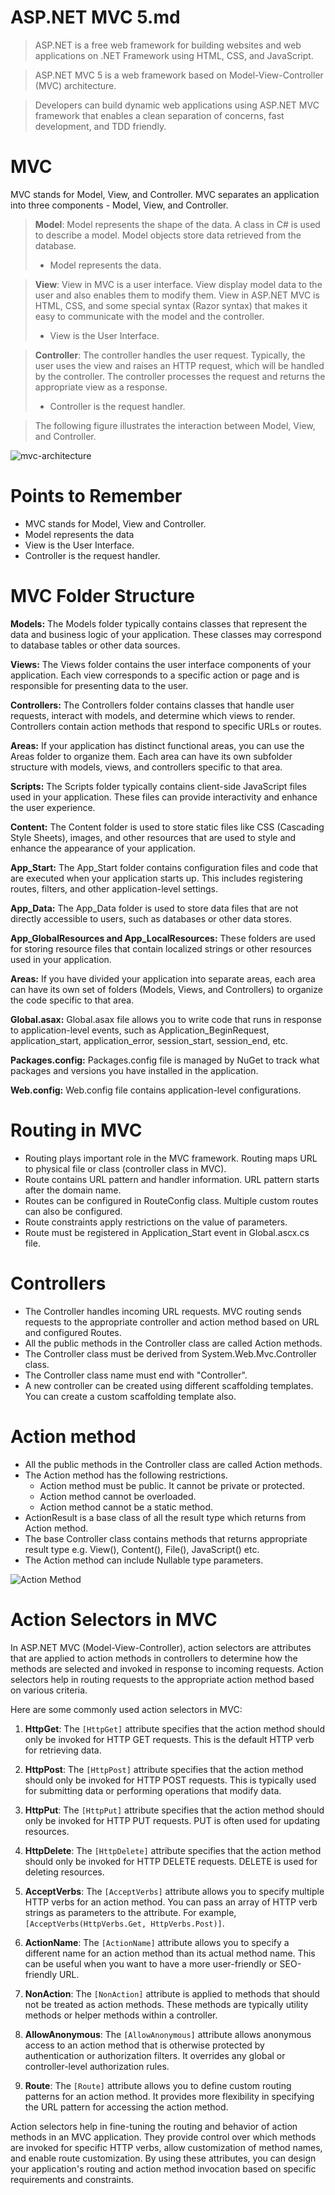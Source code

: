# ASP.NET MVC 5.md

> ASP.NET is a free web framework for building websites and web applications on .NET Framework using HTML, CSS, and JavaScript. 

> ASP.NET MVC 5 is a web framework based on Model-View-Controller (MVC) architecture. 

> Developers can build dynamic web applications using ASP.NET MVC framework that enables a clean separation of concerns, fast development, and TDD friendly.

# MVC
MVC stands for Model, View, and Controller. MVC separates an application into three components - Model, View, and Controller.

> **Model**: Model represents the shape of the data. A class in C# is used to describe a model. Model objects store data retrieved from the database.
>* Model represents the data.

> **View**: View in MVC is a user interface. View display model data to the user and also enables them to modify them. View in ASP.NET MVC is HTML, CSS, and some special syntax (Razor syntax) that makes it easy to communicate with the model and the controller.
>* View is the User Interface.

> **Controller**: The controller handles the user request. Typically, the user uses the view and raises an HTTP request, which will be handled by the controller. The controller processes the request and returns the appropriate view as a response.
>* Controller is the request handler.

> The following figure illustrates the interaction between Model, View, and Controller.




![mvc-architecture](https://github.com/a0s21en5/The-Complete-C-Sharp-Bootcamp/assets/86140629/3cc1922a-a9dc-4d12-8d59-f3d51a9208bf)

# Points to Remember
* MVC stands for Model, View and Controller.
* Model represents the data
* View is the User Interface.
* Controller is the request handler.


# MVC Folder Structure
**Models:** The Models folder typically contains classes that represent the data and business logic of your application. These classes may correspond to database tables or other data sources.

**Views:** The Views folder contains the user interface components of your application. Each view corresponds to a specific action or page and is responsible for presenting data to the user.

**Controllers:** The Controllers folder contains classes that handle user requests, interact with models, and determine which views to render. Controllers contain action methods that respond to specific URLs or routes.

**Areas:** If your application has distinct functional areas, you can use the Areas folder to organize them. Each area can have its own subfolder structure with models, views, and controllers specific to that area.

**Scripts:** The Scripts folder typically contains client-side JavaScript files used in your application. These files can provide interactivity and enhance the user experience.

**Content:** The Content folder is used to store static files like CSS (Cascading Style Sheets), images, and other resources that are used to style and enhance the appearance of your application.

**App_Start:** The App_Start folder contains configuration files and code that are executed when your application starts up. This includes registering routes, filters, and other application-level settings.

**App_Data:** The App_Data folder is used to store data files that are not directly accessible to users, such as databases or other data stores.

**App_GlobalResources and App_LocalResources:** These folders are used for storing resource files that contain localized strings or other resources used in your application.

**Areas:** If you have divided your application into separate areas, each area can have its own set of folders (Models, Views, and Controllers) to organize the code specific to that area.

**Global.asax:** Global.asax file allows you to write code that runs in response to application-level events, such as Application_BeginRequest, application_start, application_error, session_start, session_end, etc.

**Packages.config:** Packages.config file is managed by NuGet to track what packages and versions you have installed in the application.

**Web.config:** Web.config file contains application-level configurations.

# Routing in MVC
* Routing plays important role in the MVC framework. Routing maps URL to physical file or class (controller class in MVC).
* Route contains URL pattern and handler information. URL pattern starts after the domain name.
* Routes can be configured in RouteConfig class. Multiple custom routes can also be configured.
* Route constraints apply restrictions on the value of parameters.
* Route must be registered in Application_Start event in Global.ascx.cs file.

# Controllers
* The Controller handles incoming URL requests. MVC routing sends requests to the appropriate controller and action method based on URL and configured Routes.
* All the public methods in the Controller class are called Action methods.
* The Controller class must be derived from System.Web.Mvc.Controller class.
* The Controller class name must end with "Controller".
* A new controller can be created using different scaffolding templates. You can create a custom scaffolding template also.

# Action method
* All the public methods in the Controller class are called Action methods.
* The Action method has the following restrictions.
    - Action method must be public. It cannot be private or protected.
    - Action method cannot be overloaded.
    - Action method cannot be a static method.
* ActionResult is a base class of all the result type which returns from Action method.
* The base Controller class contains methods that returns appropriate result type e.g. View(), Content(), File(), JavaScript() etc.
* The Action method can include Nullable type parameters.

![Action Method](https://github.com/a0s21en5/The-Complete-C-Sharp-Bootcamp/assets/86140629/1bd3ee23-32cb-4d4a-9ecd-416b7148971b)


# Action Selectors in MVC

In ASP.NET MVC (Model-View-Controller), action selectors are attributes that are applied to action methods in controllers to determine how the methods are selected and invoked in response to incoming requests. Action selectors help in routing requests to the appropriate action method based on various criteria.

Here are some commonly used action selectors in MVC:

1. **HttpGet**: The `[HttpGet]` attribute specifies that the action method should only be invoked for HTTP GET requests. This is the default HTTP verb for retrieving data.

2. **HttpPost**: The `[HttpPost]` attribute specifies that the action method should only be invoked for HTTP POST requests. This is typically used for submitting data or performing operations that modify data.

3. **HttpPut**: The `[HttpPut]` attribute specifies that the action method should only be invoked for HTTP PUT requests. PUT is often used for updating resources.

4. **HttpDelete**: The `[HttpDelete]` attribute specifies that the action method should only be invoked for HTTP DELETE requests. DELETE is used for deleting resources.

5. **AcceptVerbs**: The `[AcceptVerbs]` attribute allows you to specify multiple HTTP verbs for an action method. You can pass an array of HTTP verb strings as parameters to the attribute. For example, `[AcceptVerbs(HttpVerbs.Get, HttpVerbs.Post)]`.

6. **ActionName**: The `[ActionName]` attribute allows you to specify a different name for an action method than its actual method name. This can be useful when you want to have a more user-friendly or SEO-friendly URL.

7. **NonAction**: The `[NonAction]` attribute is applied to methods that should not be treated as action methods. These methods are typically utility methods or helper methods within a controller.

8. **AllowAnonymous**: The `[AllowAnonymous]` attribute allows anonymous access to an action method that is otherwise protected by authentication or authorization filters. It overrides any global or controller-level authorization rules.

9. **Route**: The `[Route]` attribute allows you to define custom routing patterns for an action method. It provides more flexibility in specifying the URL pattern for accessing the action method.

Action selectors help in fine-tuning the routing and behavior of action methods in an MVC application. They provide control over which methods are invoked for specific HTTP verbs, allow customization of method names, and enable route customization. By using these attributes, you can design your application's routing and action method invocation based on specific requirements and constraints.
